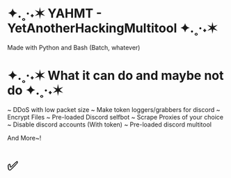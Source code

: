 # ✦.˳·˖✶ YAHMT - YetAnotherHackingMultitool ✦.˳·˖✶

Made with Python and Bash (Batch, whatever)

# ✦.˳·˖✶ What it can do and maybe not do ✦.˳·˖✶

~ DDoS with low packet size
~ Make token loggers/grabbers for discord
~ Encrypt Files
~ Pre-loaded Discord selfbot
~ Scrape Proxies of your choice
~ Disable discord accounts (With token)
~ Pre-loaded discord multitool

And More~!

# ✅

